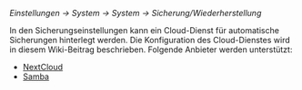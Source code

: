 _Einstellungen -> System -> System -> Sicherung/Wiederherstellung_

In den Sicherungseinstellungen kann ein Cloud-Dienst für automatische Sicherungen hinterlegt werden. Die Konfiguration des Cloud-Dienstes wird in diesem Wiki-Beitrag beschrieben. Folgende Anbieter werden unterstützt:

* [NextCloud](https://github.com/openWB/core/wiki/NextCloud-als-Sicherungs-Cloud-einrichten)
* [Samba](https://github.com/openWB/core/wiki/Samba-als-Sicherung-einrichten)
